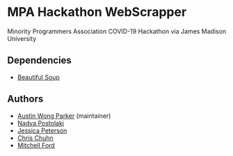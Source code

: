 # MPA Hackathon WebScrapper
Minority Programmers Association COVID-19 Hackathon via James Madison University

## Dependencies
* [Beautiful Soup](https://www.crummy.com/software/BeautifulSoup/)

## Authors
* [Austin Wong Parker](https://github.com/AustinWongParker/) (maintainer)
* [Nadya Postolaki](https://github.com/ninjanadya/)
* [Jessica Peterson](https://github.com/jpetersen2/)
* [Chris Chuhn](https://github.com/cchunh20/)
* [Mitchell Ford](https://github.com/MitchellTFord/)
